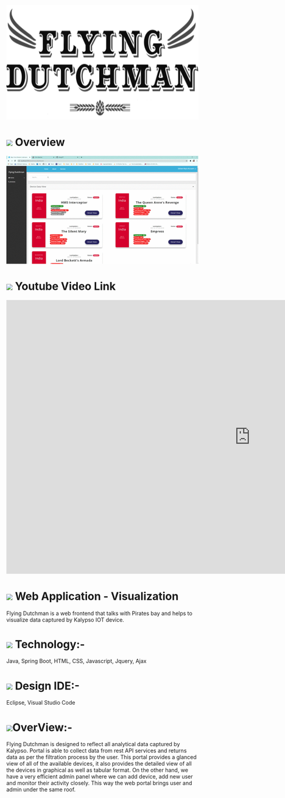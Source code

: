 &nbsp;&nbsp;&nbsp;&nbsp;&nbsp;&nbsp;&nbsp;&nbsp;&nbsp;&nbsp;
<img width="960" style="align-content: center;" height="300" src="https://github.com/GangOf7/WebApp/blob/master/FD.png?raw=true">

# <img src="https://img.icons8.com/cotton/54/000000/wedding-gift.png"/>  Overview
![github-small](https://github.com/GangOf7/WebApp/blob/master/Screen%20record.gif?raw=true)

# <img src="https://img.icons8.com/fluent/54/000000/youtube-play.png"/> Youtube Video Link
<iframe width="1280" height="718" src="https://www.youtube.com/embed/CSEZSGFQ9V4" frameborder="0" allow="accelerometer; autoplay; encrypted-media; gyroscope; picture-in-picture" allowfullscreen></iframe>

# <img src="https://img.icons8.com/cute-clipart/54/000000/application-shield.png"/> Web Application - Visualization 
Flying Dutchman is a web frontend that talks with Pirates bay and helps to visualize data captured by Kalypso IOT device.

# <img src="https://img.icons8.com/doodle/54/000000/blockchain-technology.png"/> Technology:-
Java, Spring Boot, HTML, CSS, Javascript, Jquery, Ajax

# <img src="https://img.icons8.com/cotton/54/000000/profitable-idea.png"/> Design IDE:-
Eclipse, Visual Studio Code

# <img src="https://img.icons8.com/nolan/54/overview-pages-2.png"/>OverView:-
Flying Dutchman is designed to reflect all analytical data captured by Kalypso. Portal is able to collect data from rest API services and returns data as per the filtration process by the user. This portal provides a glanced view of all of the available devices, it also provides the detailed view of all the devices in graphical as well as tabular format. On the other hand, we have a very efficient admin panel where we can add device, add new user and monitor their activity closely. This way the web portal brings user and admin under the same roof.

